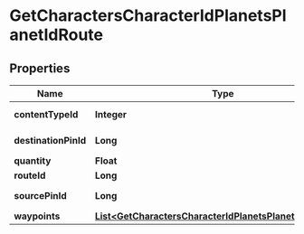 
# GetCharactersCharacterIdPlanetsPlanetIdRoute

## Properties
Name | Type | Description | Notes
------------ | ------------- | ------------- | -------------
**contentTypeId** | **Integer** | content_type_id integer | 
**destinationPinId** | **Long** | destination_pin_id integer | 
**quantity** | **Float** | quantity number | 
**routeId** | **Long** | route_id integer | 
**sourcePinId** | **Long** | source_pin_id integer | 
**waypoints** | [**List&lt;GetCharactersCharacterIdPlanetsPlanetIdWaypoint&gt;**](GetCharactersCharacterIdPlanetsPlanetIdWaypoint.md) | waypoints array |  [optional]



